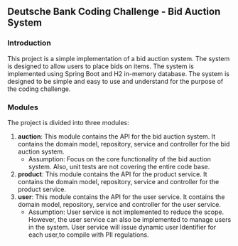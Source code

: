 ## Deutsche Bank Coding Challenge - Bid Auction System 
### Introduction
This project is a simple implementation of a bid auction system. The system is designed to  allow users to place bids on items. The system is implemented using Spring Boot and H2 in-memory database. The system is designed to be simple and easy to use and understand for the purpose of the coding challenge.

### Modules 
The project is divided into three modules:
1. **auction**: This module contains the API for the bid auction system. It contains the domain model, repository, service and controller for the bid auction system.
    - Assumption: Focus on the core functionality of the bid auction system. Also, unit tests are not covering the entire code base.
2. **product**: This module contains the API for the product service. It contains the domain model, repository, service and controller for the product service.
3. **user**: This module contains the API for the user service. It contains the domain model, repository, service and controller for the user service.
    - Assumption: User service is not implemented to reduce the scope. However, the user service can also be implemented to manage users in the system. User service will issue dynamic user Identifier for each user,to compile with PII regulations.